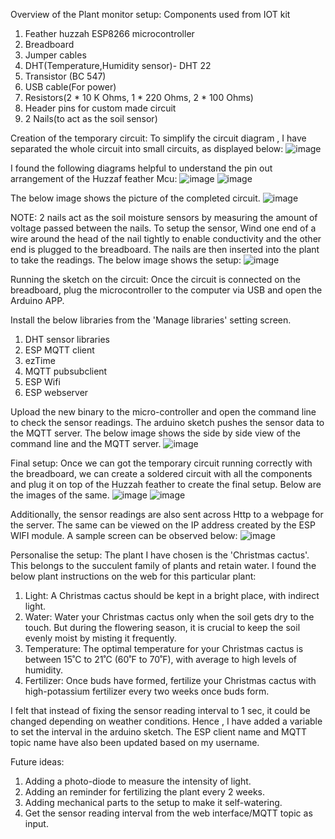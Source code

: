 Overview of the Plant monitor setup:
Components used from IOT kit
1. Feather huzzah ESP8266 microcontroller
2. Breadboard
3. Jumper cables
4. DHT(Temperature,Humidity sensor)- DHT 22
5. Transistor (BC 547)
6. USB cable(For power)
7. Resistors(2 * 10 K Ohms, 1 * 220 Ohms, 2 * 100 Ohms)
8. Header pins for custom made circuit
9. 2 Nails(to act as the soil sensor)

Creation of the temporary circuit:
To simplify the circuit diagram , I have separated the whole circuit into small circuits, as displayed below:
![image](https://user-images.githubusercontent.com/91799774/139703560-d11bd215-ad9d-43b0-a199-812c96f56a10.png)

I found the following diagrams helpful to understand the pin out arrangement of the Huzzaf feather Mcu:
![image](https://user-images.githubusercontent.com/91799774/140049082-d39b7693-9da2-4d65-8bb1-f506cf930b95.png)
![image](https://user-images.githubusercontent.com/91799774/140049219-26946cb2-e0a8-4664-9d3c-b70f07ed51d6.png)

The below image shows the picture of the completed circuit.
![image](https://user-images.githubusercontent.com/91799774/139704129-c027a4cb-fa80-4c6e-b515-3f085e66f4dd.png)

NOTE: 2 nails act as the soil moisture sensors by measuring the amount of voltage passed between the nails. To setup the sensor, Wind one end of a wire around the head of the nail tightly to enable conductivity and the other end is plugged to the breadboard. The nails are then inserted into the plant to take the readings.
The below image shows the setup: 
![image](https://user-images.githubusercontent.com/91799774/139704235-12630a30-94b5-405c-b80d-cb3ec444b7ae.png)

Running the sketch on the circuit:
Once the circuit is connected on the breadboard, plug the microcontroller to the computer via USB and open the Arduino APP.

Install the below libraries from the 'Manage libraries' setting screen.
1. DHT sensor libraries
2. ESP MQTT client
3. ezTime
4. MQTT pubsubclient
5. ESP Wifi
6. ESP webserver

Upload the new binary to the micro-controller and open the command line to check the sensor readings.
The arduino sketch pushes the sensor data to the MQTT server.
The below image shows the side by side view of the command line and the MQTT server.
![image](https://user-images.githubusercontent.com/91799774/139705567-a8c61036-5113-44c2-9575-daa653b5eea1.png)

Final setup:
Once we can got the temporary circuit running correctly with the breadboard, we can create a soldered circuit with all the components and plug it on top of the Huzzah feather to create the final setup. Below are the images of the same.
![image](https://user-images.githubusercontent.com/91799774/139705861-0cfc3ac4-554c-4fd0-837f-b568718a2fce.png)
![image](https://user-images.githubusercontent.com/91799774/139705962-cee03fee-9bb6-4bf2-8a91-4399ec4efecd.png)

Additionally, the sensor readings are also sent across Http to a webpage for the server. The same can be viewed on the IP address created by the ESP WIFI module. A sample screen can be observed below:
![image](https://user-images.githubusercontent.com/91799774/140059924-6b4079ed-cda7-4cc0-9ce3-7d2a6e4ae6fc.png)

Personalise the setup:
The plant I have chosen is the 'Christmas cactus'. This belongs to the succulent family of plants and retain water.
I found the below plant instructions on the web for this particular plant:

1. Light: A Christmas cactus should be kept in a bright place, with indirect light.
2. Water: Water your Christmas cactus only when the soil gets dry to the touch. But during the flowering season, it is crucial to keep the soil evenly moist by misting it frequently.
3. Temperature: The optimal temperature for your Christmas cactus is between 15˚C to 21˚C (60˚F to 70˚F), with average to high levels of humidity.
4. Fertilizer: Once buds have formed, fertilize your Christmas cactus with high-potassium fertilizer every two weeks once buds form.

I felt that instead of fixing the sensor reading interval to 1 sec, it could be changed depending on weather conditions. Hence , I have added a variable to set the interval in the arduino sketch. The ESP client name and MQTT topic name have also been updated based on my username.

Future ideas:
1. Adding a photo-diode to measure the intensity of light.
2. Adding an reminder for fertilizing the plant every 2 weeks.
3. Adding mechanical parts to the setup to make it self-watering.
4. Get the sensor reading interval from the web interface/MQTT topic as input.

